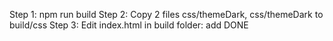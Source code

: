 Step 1: npm run build
Step 2: Copy 2 files css/themeDark, css/themeDark to build/css
Step 3: Edit index.html in build folder: add <link rel="stylesheet" id="myTheme" href="css/themeDark.css">
DONE